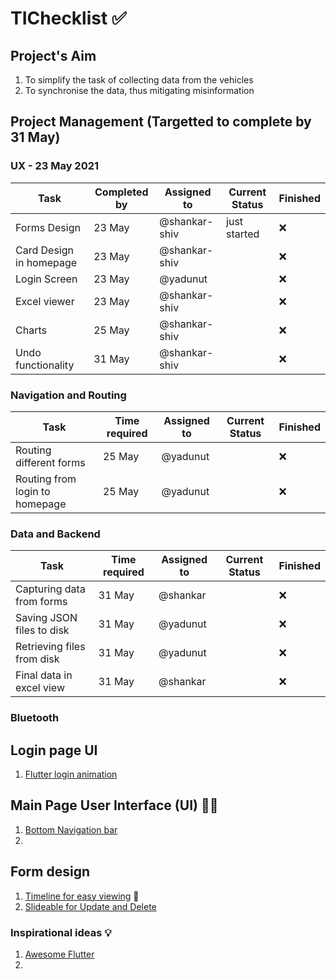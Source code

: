 # TIChecklist ✅

## Project's Aim
1) To simplify the task of collecting data from the vehicles
2) To synchronise the data, thus mitigating misinformation

## Project Management (Targetted to complete by 31 May)

### UX - 23 May 2021

| Task                    | Completed by | Assigned to   | Current Status | Finished |
| ----------------------- | ------------ | ------------- | -------------- | -------- |
| Forms Design            | 23  May      | @shankar-shiv | just started   | ❌        |
| Card Design in homepage | 23  May      | @shankar-shiv |                | ❌        |
| Login Screen            | 23 May       | @yadunut      |                | ❌        |
| Excel viewer            | 23 May       | @shankar-shiv |                | ❌        |
| Charts                  | 25 May       | @shankar-shiv |                | ❌        |
| Undo functionality      | 31 May       | @shankar-shiv |                | ❌        |

### Navigation and Routing

| Task                           | Time required | Assigned to | Current Status | Finished |
| ------------------------------ | ------------- | ----------- | -------------- | -------- |
| Routing different forms        | 25 May        | @yadunut    |                | ❌        |
| Routing from login to homepage | 25 May        | @yadunut    |                | ❌        |


### Data and Backend
| Task                       | Time required | Assigned to | Current Status | Finished |
| -------------------------- | ------------- | ----------- | -------------- | -------- |
| Capturing data from forms  | 31 May        | @shankar    |                | ❌        |
| Saving JSON files to disk  | 31 May        | @yadunut    |                | ❌        |
| Retrieving files from disk | 31 May        | @yadunut    |                | ❌        |
| Final data in excel view   | 31 May        | @shankar    |                | ❌        |

### Bluetooth





## Login page UI

1. [Flutter login animation](https://github.com/GeekyAnts/flutter-login-home-animation)

## Main Page User Interface (UI) 👨‍🎨

1. [Bottom Navigation bar](https://github.com/pedromassango/bottom_navy_bar)
2. 


## Form design 

1. [Timeline for easy viewing](https://github.com/JHBitencourt/timeline_tile) 🤔
2. [Slideable for Update and Delete](https://github.com/JHBitencourt/timeline_tile)


### Inspirational ideas 💡
1. [Awesome Flutter](https://github.com/Solido/awesome-flutter)
2. 
